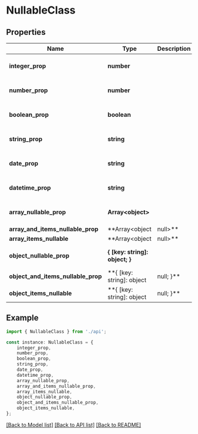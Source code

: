 # NullableClass


## Properties

Name | Type | Description | Notes
------------ | ------------- | ------------- | -------------
**integer_prop** | **number** |  | [optional] [default to undefined]
**number_prop** | **number** |  | [optional] [default to undefined]
**boolean_prop** | **boolean** |  | [optional] [default to false]
**string_prop** | **string** |  | [optional] [default to undefined]
**date_prop** | **string** |  | [optional] [default to undefined]
**datetime_prop** | **string** |  | [optional] [default to undefined]
**array_nullable_prop** | **Array&lt;object&gt;** |  | [optional] [default to undefined]
**array_and_items_nullable_prop** | **Array&lt;object | null&gt;** |  | [optional] [default to undefined]
**array_items_nullable** | **Array&lt;object | null&gt;** |  | [optional] [default to undefined]
**object_nullable_prop** | **{ [key: string]: object; }** |  | [optional] [default to undefined]
**object_and_items_nullable_prop** | **{ [key: string]: object | null; }** |  | [optional] [default to undefined]
**object_items_nullable** | **{ [key: string]: object | null; }** |  | [optional] [default to undefined]

## Example

```typescript
import { NullableClass } from './api';

const instance: NullableClass = {
    integer_prop,
    number_prop,
    boolean_prop,
    string_prop,
    date_prop,
    datetime_prop,
    array_nullable_prop,
    array_and_items_nullable_prop,
    array_items_nullable,
    object_nullable_prop,
    object_and_items_nullable_prop,
    object_items_nullable,
};
```

[[Back to Model list]](../README.md#documentation-for-models) [[Back to API list]](../README.md#documentation-for-api-endpoints) [[Back to README]](../README.md)
